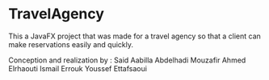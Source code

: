 # TravelAgency

This a JavaFX project that was made for a travel agency so that a client can make reservations easily and quickly.

Conception and realization by : 
                               Said Aabilla
                               Abdelhadi Mouzafir
                               Ahmed Elrhaouti
                               Ismail Errouk
                               Youssef Ettafsaoui
